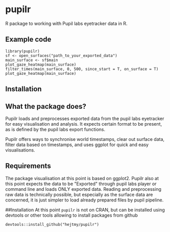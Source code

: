 # pupilr
R package to working with Pupil labs eyetracker data in R.

## Example code
```
library(pupilr)
sf <- open_surfaces("path_to_your_exported_data")
main_surface <- sf$main
plot_gaze_heatmap(main_surface)
filter_times(main_surface, 0, 500, since_start = T, on_surface = T)
plot_gaze_heatmap(main_surface)
```

## Installation

## What the package does?
Pupilr loads and preprocesses exported data from the pupil labs eyetracker for easy visualisation and analysis. It expects certain format to be present, as is defined by the pupil labs export functions. 

Pupilr offers ways to synchronise world timestamps, clear out surface data, filter data based on timestamps, and uses ggplot for quick and easy visualisations.

## Requirements
The package visualisation at this point is based on ggplot2.
Pupilr also at this point expects the data to be "Exported" through pupil labs player or command line and loads ONLY exported data. Reading and preprocessing raw data is technically possible, but especially as the surface data are concerned, it is just simpler to load already prepared files by pupil pipeline.

##Installation
At this point `pupilr` is not on CRAN, but can be installed using devtools or other tools allowing to install packages from github

```
devtools::install_github("hejtmy/pupilr")
```
